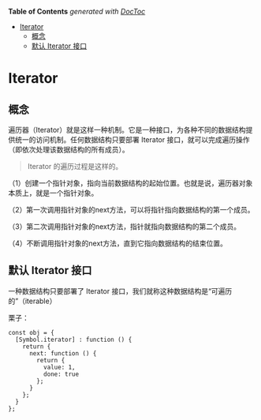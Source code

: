 <!-- START doctoc generated TOC please keep comment here to allow auto update -->
<!-- DON'T EDIT THIS SECTION, INSTEAD RE-RUN doctoc TO UPDATE -->
**Table of Contents**  *generated with [DocToc](https://github.com/thlorenz/doctoc)*

- [Iterator](#iterator)
  - [概念](#%E6%A6%82%E5%BF%B5)
  - [默认 Iterator 接口](#%E9%BB%98%E8%AE%A4-iterator-%E6%8E%A5%E5%8F%A3)

<!-- END doctoc generated TOC please keep comment here to allow auto update -->

# Iterator

## 概念

遍历器（Iterator）就是这样一种机制。它是一种接口，为各种不同的数据结构提供统一的访问机制。任何数据结构只要部署 Iterator 接口，就可以完成遍历操作（即依次处理该数据结构的所有成员）。

> Iterator 的遍历过程是这样的。

（1）创建一个指针对象，指向当前数据结构的起始位置。也就是说，遍历器对象本质上，就是一个指针对象。

（2）第一次调用指针对象的next方法，可以将指针指向数据结构的第一个成员。

（3）第二次调用指针对象的next方法，指针就指向数据结构的第二个成员。

（4）不断调用指针对象的next方法，直到它指向数据结构的结束位置。

## 默认 Iterator 接口

一种数据结构只要部署了 Iterator 接口，我们就称这种数据结构是“可遍历的”（iterable）


栗子：

	const obj = {
	  [Symbol.iterator] : function () {
	    return {
	      next: function () {
	        return {
	          value: 1,
	          done: true
	        };
	      }
	    };
	  }
	};